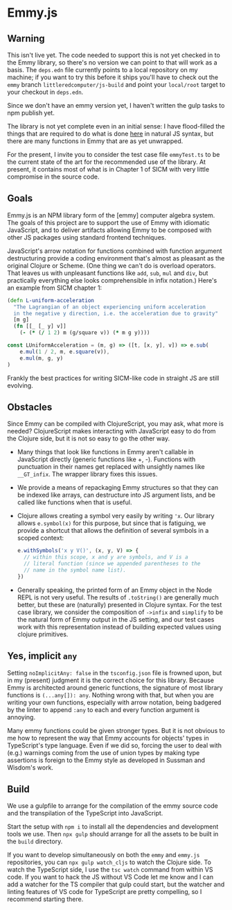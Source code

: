 
# Emmy.js

## Warning

This isn't live yet. The code needed to support this is not yet
checked in to the Emmy library, so there's no version we can point
to that will work as a basis. The `deps.edn` file currently points
to a local repository on my machine; if you want to try this before
it ships you'll have to check out the `emmy` branch
`littleredcomputer/js-build` and point your `local/root` target
to your checkout in `deps.edn`.

Since we don't have an emmy version yet, I haven't written the gulp
tasks to npm publish yet.

The library is not yet complete even in an initial sense: I have
flood-filled the things that are required to do what is
done [here](https://kloimhardt.github.io/blog/html/sicmutils-as-js-book-part1.html)
in natural JS syntax, but there are many functions in Emmy that are
as yet unwrapped.

For the present, I invite you to consider the test case file `emmyTest.ts`
to be the current state of the art for the recommended use of the library.
At present, it contains most of what is in Chapter 1 of SICM with very
little compromise in the source code.

## Goals

Emmy.js is an NPM library form of the [emmy] computer algebra system.
The goals of this project are to support the use of Emmy with
idiomatic JavaScript, and to deliver artifacts allowing Emmy to
be composed with other JS packages using standard frontend techniques.

JavaScript's arrow notation for functions combined with function
argument destructuring provide a coding environment that's almost
as pleasant as the original Clojure or Scheme. (One thing we can't
do is overload operators. That leaves us with unpleasant functions
like `add`, `sub`, `mul` and `div`, but practically everything
else looks comprehensible in infix notation.) Here's an example from
SICM chapter 1:

```clojure
(defn L-uniform-acceleration
  "The Lagrangian of an object experiencing uniform acceleration
  in the negative y direction, i.e. the acceleration due to gravity"
  [m g]
  (fn [[_ [_ y] v]]
    (- (* (/ 1 2) m (g/square v)) (* m g y))))
```

```js
const LUniformAcceleration = (m, g) => ([t, [x, y], v]) => e.sub(
    e.mul(1 / 2, m, e.square(v)),
    e.mul(m, g, y)
)
```

Frankly the best practices for writing SICM-like code in straight
JS are still evolving.

## Obstacles

Since Emmy can be compiled with ClojureScript, you may ask, what more
is needed? ClojureScript makes interacting with JavaScript easy to do
from the Clojure side, but it is not so easy to go the other way.

- Many things that look like functions in Emmy aren't callable in
  JavaScript directly (generic functions like +, -). Functions with
  punctuation in their names get replaced with unsightly names like
  `__GT_infix`. The wrapper library fixes this issues.

- We provide a means of repackaging Emmy structures so that they can
  be indexed like arrays, can destructure into JS argument lists, and
  be called like functions when that is useful.

- Clojure allows creating a symbol very easily by writing `'x`.
  Our library allows `e.symbol(x)` for this purpose, but since that
  is fatiguing, we provide a shortcut that allows the definition
  of several symbols in a scoped context:

  ```js
  e.withSymbols('x y V()', (x, y, V) => {
    // within this scope, x and y are symbols, and V is a
    // literal function (since we appended parentheses to the
    // name in the symbol name list).
  })
  ```

- Generally speaking, the printed form of an Emmy object in the Node
  REPL is not very useful. The results of `.toString()` are generally
  much better, but these are (naturally) presented in Clojure syntax.
  For the test case library, we consider the composition of `->infix` and `simplify` to be the natural form of Emmy output in the JS setting,
  and our test cases work with this representation instead of building
  expected values using clojure primitives.

## Yes, implicit `any`

Setting `noImplicitAny: false` in the `tsconfig.json` file is
frowned upon, but in my (present) judgment it is the correct
choice for this library. Because Emmy is architected around
generic functions, the signature of most library functions is
`(...any[]): any`. Nothing wrong with that, but when you are writing
your own functions, especially with arrow notation, being
badgered by the linter to append `:any` to each and every function
argument is annoying.

Many emmy functions could be given stronger types. But it is
not obvious to me how to represent the way that Emmy accounts
for objects' types in TypeScript's type language. Even if we
did so, forcing the user to deal with (e.g.) warnings coming from the
use of union types by making type assertions is foreign to the
Emmy style as developed in Sussman and Wisdom's work.

## Build

We use a gulpfile to arrange for the compilation of the emmy source
code and the transpilation of the TypeScript into JavaScript.

Start the setup with `npm i` to install all the dependencies and
development tools we use. Then `npx gulp` should arrange for all the
assets to be built in the `build` directory.

If you want to develop simultaneously on both the `emmy` and `emmy.js`
repositories, you can `npx gulp watch_cljs` to watch the Clojure side.
To watch the TypeScript side, I use the `tsc watch` command from
within VS code. If you want to hack the JS without VS Code let me know
and I can add a watcher for the TS compiler that gulp could start,
but the watcher and linting features of VS code for TypeScript are
pretty compelling, so I recommend starting there.
